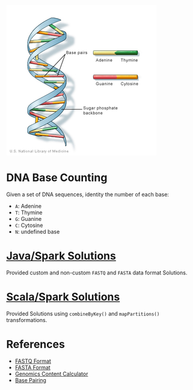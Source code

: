 <img src="./dna-structure.jpg">

DNA Base Counting
=================
Given a set of DNA sequences, identity the number of each base:

* ````A````: Adenine
* ````T````: Thymine
* ````G````: Guanine
* ````C````: Cytosine
* ````N````: undefined base

[Java/Spark Solutions](https://github.com/mahmoudparsian/data-algorithms-book/tree/master/src/main/java/org/dataalgorithms/chap24/spark)
====================
Provided custom and non-custom ````FASTQ```` and ````FASTA```` data format Solutions.

[Scala/Spark Solutions](https://github.com/mahmoudparsian/data-algorithms-book/tree/master/src/main/scala/org/dataalgorithms/chap24/scala)
====================
Provided Solutions using ````combineByKey()```` and ````mapPartitions()```` transformations.

References
==========
* [FASTQ Format](https://en.wikipedia.org/wiki/FASTQ_format)
* [FASTA Format](https://en.wikipedia.org/wiki/FASTA_format)
* [Genomics Content Calculator](http://www.sciencebuddies.org/science-fair-projects/project_ideas/Genom_GC_Calculator.shtml)
* [Base Pairing](http://www.biology-pages.info/B/BasePairing.html)
